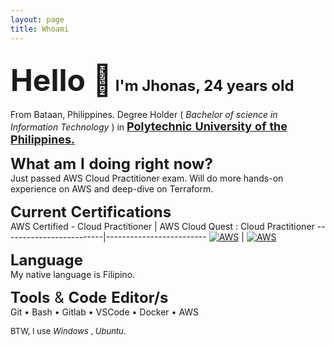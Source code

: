 ```yaml
---
layout: page
title: Whoami
---
```

<font size="7">Hello :wave:</font>
<font size="5">I'm Jhonas, 24 years old</font>
---
From Bataan, Philippines. Degree Holder ( _Bachelor of science in Information Technology_ ) in <font size = "4">
<a href="https://www.pup.edu.ph/">**Polytechnic** **University** **of** **the** **Philippines.**</a></font> <br>

<font size="5">**What** **am** **I** **doing** **right** **now?**<br></font>
Just passed AWS Cloud Practitioner exam. Will do more hands-on experience on AWS and deep-dive on Terraform.

<font size="5">**Current** **Certifications** <br></font>
AWS Certified - Cloud Practitioner |  AWS Cloud Quest : Cloud Practitioner
-------------------------|-------------------------
[![AWS](badge1.png)](https://www.credly.com/badges/8bd8cc38-b84a-444a-94df-f473af9b8a9e/public_url) | [![AWS](badge2.png)](https://www.credly.com/badges/f8db6af8-f91d-46ac-a56c-2d7768f665bd/public_url)

<font size="5">**Language**<br></font>
My native language is Filipino.

<font size="5">**Tools** & **Code** **Editor/s**<br></font>
Git &bull; Bash &bull; Gitlab  &bull; VSCode  &bull; Docker &bull; AWS 

<font size ="2">BTW, I use *Windows* , *Ubuntu*. </font>
